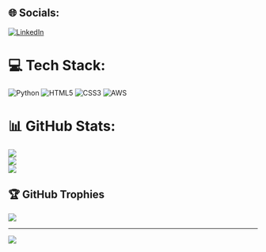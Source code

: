 


## 🌐 Socials:
[![LinkedIn](https://img.shields.io/badge/LinkedIn-%230077B5.svg?logo=linkedin&logoColor=white)](https://linkedin.com/in/https://www.linkedin.com/in/klaussantos/) 

# 💻 Tech Stack:
![Python](https://img.shields.io/badge/python-3670A0?style=flat&logo=python&logoColor=ffdd54) ![HTML5](https://img.shields.io/badge/html5-%23E34F26.svg?style=flat&logo=html5&logoColor=white) ![CSS3](https://img.shields.io/badge/css3-%231572B6.svg?style=flat&logo=css3&logoColor=white) ![AWS](https://img.shields.io/badge/AWS-%23FF9900.svg?style=flat&logo=amazon-aws&logoColor=white)
# 📊 GitHub Stats:
![](https://github-readme-stats.vercel.app/api?username=JKlausSantos&theme=radical&hide_border=false&include_all_commits=false&count_private=false)<br/>
![](https://github-readme-streak-stats.herokuapp.com/?user=JKlausSantos&theme=radical&hide_border=false)<br/>
![](https://github-readme-stats.vercel.app/api/top-langs/?username=JKlausSantos&theme=radical&hide_border=false&include_all_commits=false&count_private=false&layout=compact)

## 🏆 GitHub Trophies
![](https://github-profile-trophy.vercel.app/?username=JKlausSantos&theme=onestar&no-frame=false&no-bg=false&margin-w=4)

---
[![](https://visitcount.itsvg.in/api?id=JKlausSantos&icon=9&color=1)](https://visitcount.itsvg.in)

<!-- Proudly created with GPRM ( https://gprm.itsvg.in ) -->
